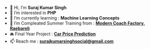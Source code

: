 - 👋 Hi, I’m **Suraj Kumar Singh**
- 👀 I’m interested in **PHP**
- 🌱 I’m currently learning : **Machine Learning Concepts**
- 💞️ I’m Compleated Summer Training from : **[Modern Coach Factory, Raebareli](https://drive.google.com/file/d/1EVQQJFlQH33ZVgt0l1Ot2hESZFeMocqF/view?usp=drive_link)**
- 🚘 Final Year Project : **[Car Price Prediction](https://carpriceprediction2000102117.000webhostapp.com/)**
- 📫 Reach me : **surajkumarsinghsocial@gmail.com**
<!-- 😄 Pronouns:--> 
<!-- - ⚡ Fun fact: ---> 

<!---
singhkumarsuraj/singhkumarsuraj is a ✨ special ✨ repository because its `README.md` (this file) appears on your GitHub profile.
You can click the Preview link to take a look at your changes.
--->

